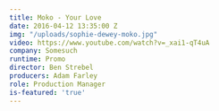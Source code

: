 ```yaml
---
title: Moko - Your Love
date: 2016-04-12 13:35:00 Z
img: "/uploads/sophie-dewey-moko.jpg"
video: https://www.youtube.com/watch?v=_xai1-qT4uA
company: Somesuch
runtime: Promo
director: Ben Strebel
producers: Adam Farley
role: Production Manager
is-featured: 'true'
---
```



